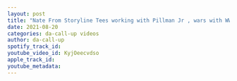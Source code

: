 ```yaml
---
layout: post
title: "Nate From Storyline Tees working with Pillman Jr , wars with WWE"
date: 2021-08-20
categories: da-call-up videos
author: da-call-up
spotify_track_id: 
youtube_video_id: KyjOeecvdso
apple_track_id: 
youtube_metadata: 
---
```

